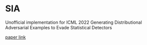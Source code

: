 # SIA
 Unofficial implementation for ICML 2022 Generating Distributional Adversarial Examples to Evade Statistical Detectors
 
 [paper link](https://www.amazon.science/publications/generating-distributional-adversarial-examples-to-evade-statistical-detectors)
